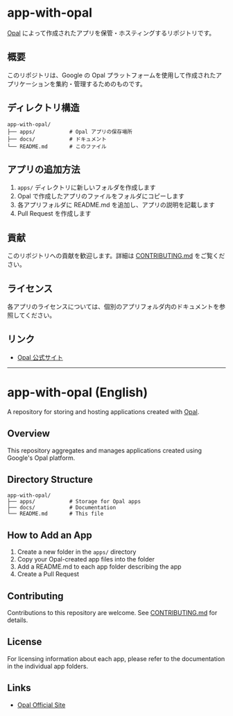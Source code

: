 # app-with-opal

[Opal](https://opal.withgoogle.com) によって作成されたアプリを保管・ホスティングするリポジトリです。

## 概要

このリポジトリは、Google の Opal プラットフォームを使用して作成されたアプリケーションを集約・管理するためのものです。

## ディレクトリ構造

```
app-with-opal/
├── apps/           # Opal アプリの保存場所
├── docs/           # ドキュメント
└── README.md       # このファイル
```

## アプリの追加方法

1. `apps/` ディレクトリに新しいフォルダを作成します
2. Opal で作成したアプリのファイルをフォルダにコピーします
3. 各アプリフォルダに README.md を追加し、アプリの説明を記載します
4. Pull Request を作成します

## 貢献

このリポジトリへの貢献を歓迎します。詳細は [CONTRIBUTING.md](docs/CONTRIBUTING.md) をご覧ください。

## ライセンス

各アプリのライセンスについては、個別のアプリフォルダ内のドキュメントを参照してください。

## リンク

- [Opal 公式サイト](https://opal.withgoogle.com)

---

# app-with-opal (English)

A repository for storing and hosting applications created with [Opal](https://opal.withgoogle.com).

## Overview

This repository aggregates and manages applications created using Google's Opal platform.

## Directory Structure

```
app-with-opal/
├── apps/           # Storage for Opal apps
├── docs/           # Documentation
└── README.md       # This file
```

## How to Add an App

1. Create a new folder in the `apps/` directory
2. Copy your Opal-created app files into the folder
3. Add a README.md to each app folder describing the app
4. Create a Pull Request

## Contributing

Contributions to this repository are welcome. See [CONTRIBUTING.md](docs/CONTRIBUTING.md) for details.

## License

For licensing information about each app, please refer to the documentation in the individual app folders.

## Links

- [Opal Official Site](https://opal.withgoogle.com)